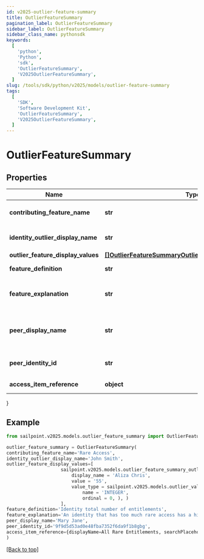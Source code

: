 ```yaml
---
id: v2025-outlier-feature-summary
title: OutlierFeatureSummary
pagination_label: OutlierFeatureSummary
sidebar_label: OutlierFeatureSummary
sidebar_class_name: pythonsdk
keywords:
  [
    'python',
    'Python',
    'sdk',
    'OutlierFeatureSummary',
    'V2025OutlierFeatureSummary',
  ]
slug: /tools/sdk/python/v2025/models/outlier-feature-summary
tags:
  [
    'SDK',
    'Software Development Kit',
    'OutlierFeatureSummary',
    'V2025OutlierFeatureSummary',
  ]
---
```


# OutlierFeatureSummary

## Properties

| Name | Type | Description | Notes |
| --- | --- | --- | --- |
| **contributing_feature_name** | **str** | Contributing feature name | [optional] |
| **identity_outlier_display_name** | **str** | Identity display name | [optional] |
| **outlier_feature_display_values** | [**[]OutlierFeatureSummaryOutlierFeatureDisplayValuesInner**](outlier-feature-summary-outlier-feature-display-values-inner) |  | [optional] |
| **feature_definition** | **str** | Definition of the feature | [optional] |
| **feature_explanation** | **str** | Detailed explanation of the feature | [optional] |
| **peer_display_name** | **str** | outlier's peer identity display name | [optional] |
| **peer_identity_id** | **str** | outlier's peer identity id | [optional] |
| **access_item_reference** | **object** | Access Item reference | [optional] |

}

## Example

```python
from sailpoint.v2025.models.outlier_feature_summary import OutlierFeatureSummary

outlier_feature_summary = OutlierFeatureSummary(
contributing_feature_name='Rare Access',
identity_outlier_display_name='John Smith',
outlier_feature_display_values=[
                    sailpoint.v2025.models.outlier_feature_summary_outlier_feature_display_values_inner.OutlierFeatureSummary_outlierFeatureDisplayValues_inner(
                        display_name = 'Aliza Chris',
                        value = '55',
                        value_type = sailpoint.v2025.models.outlier_value_type.OutlierValueType(
                            name = 'INTEGER',
                            ordinal = 0, ), )
                    ],
feature_definition='Identity total number of entitlements',
feature_explanation='An identity that has too much rare access has a higher change of becoming a security threat due to the unique access they possess',
peer_display_name='Mary Jane',
peer_identity_id='9f9d5d53ad0e48fba7352f6da9f1b8gbg',
access_item_reference={displayName=All Rare Entitlements, searchPlaceholder=Search by name or description}
)

```

[[Back to top]](#)
